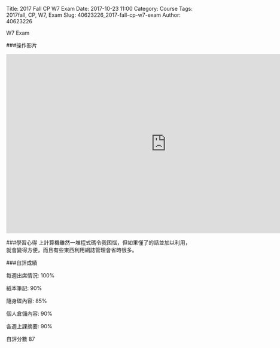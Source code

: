 Title: 2017 Fall CP W7 Exam
Date: 2017-10-23 11:00
Category: Course
Tags: 2017fall, CP, W7, Exam
Slug: 40623226_2017-fall-cp-w7-exam
Author: 40623226

W7 Exam

<!-- PELICAN_END_SUMMARY -->


###操作影片

<iframe width="854" height="480" src="https://www.youtube.com/embed/uCH87Dv2tSQ" frameborder="0" gesture="media" allowfullscreen></iframe>

###學習心得
上計算機雖然一堆程式碼令我困惱，但如果懂了的話並加以利用，就會變得方便，而且有些東西利用網誌管理會省時很多。

###自評成績

每週出席情況:  100%

紙本筆記:  90%

隨身碟內容:  85%

個人倉儲內容: 90%

各週上課摘要: 90%

自評分數 87
